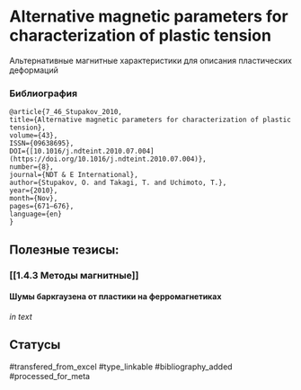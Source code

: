 # Alternative magnetic parameters for characterization of plastic tension
 
Альтернативные магнитные характеристики для описания пластических деформаций

### Библиография
```
@article{7_46_Stupakov_2010,
title={Alternative magnetic parameters for characterization of plastic tension},
volume={43},
ISSN={09638695},
DOI={[10.1016/j.ndteint.2010.07.004](https://doi.org/10.1016/j.ndteint.2010.07.004)},
number={8},
journal={NDT & E International},
author={Stupakov, O. and Takagi, T. and Uchimoto, T.},
year={2010},
month={Nov},
pages={671–676},
language={en}
}
```

## Полезные тезисы:
### [[1.4.3 Методы магнитные]]
#### Шумы баркгаузена от пластики на ферромагнетиках
_in text_

## Статусы
#transfered_from_excel 
#type_linkable 
#bibliography_added
#processed_for_meta
